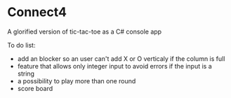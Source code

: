 # Connect4

A glorified version of tic-tac-toe as a C# console app

To do list:
- add an blocker so an user can't add X or O verticaly if the column is full
- feature that allows only integer input to avoid errors if the input is a string
- a possibility to play more than one round
- score board

